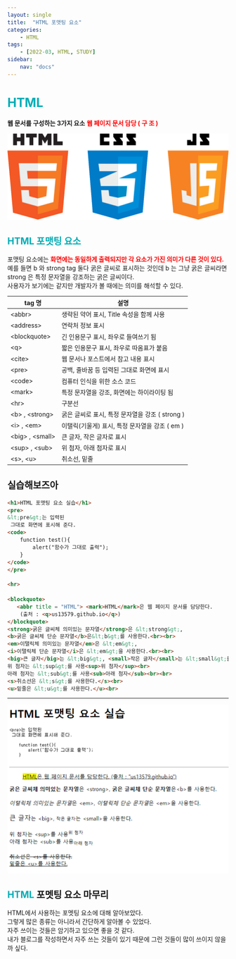 ```yaml
---
layout: single
title:  "HTML 포맷팅 요소"
categories: 
    - HTML
tags: 
    - [2022-03, HTML, STUDY]
sidebar:
    nav: "docs"
---
```


# <a style="color:#00adb5">HTML</a>
<b>웹 문서를 구성하는 3가지 요소</b>
<a style="color:red"><b>웹 페이지 문서 담당 ( 구 조 )</b></a><br>
<p align="center"><img src="./../../images/hcj.png"></p>

## <a style="color:#00adb5">HTML 포맷팅 요소</a>
포맷팅 요소에는 <a style="color:red"><strong>화면에는 동일하게 출력되지만 각 요소가 가진 의미가 다른 것이 있다.</strong></a><br>
예를 들면 b 와 strong tag 둘다 굵은 글씨로 표시하는 것인데 b 는 그냥 굵은 글씨라면 strong 은 특정 문자열을 강조하는 굵은 글씨이다.<br>
사용자가 보기에는 같지만 개발자가 볼 때에는 의미를 해석할 수 있다.<br>


| tag 명 | 설명 |
|--------|------|
| &lt;abbr&gt; | 생략된 약어 표시, Title 속성을 함께 사용 |
| &lt;address&gt; | 연락처 정보 표시 |
| &lt;blockquote&gt; | 긴 인용문구 표시, 좌우로 들여쓰기 됨 |
| &lt;q&gt; | 짧은 인용문구 표시, 좌우로 따옴표가 붙음 |
| &lt;cite&gt; | 웹 문서나 포스트에서 참고 내용 표시 |
| &lt;pre&gt; | 공백, 줄바꿈 등 입력된 그대로 화면에 표시 |
| &lt;code&gt; | 컴퓨터 인식을 위한 소스 코드 |
| &lt;mark&gt; | 특정 문자열을 강조, 화면에는 하이라이팅 됨 |
| &lt;hr&gt; | 구분선 |
| &lt;b&gt; , &lt;strong&gt; | 굵은 글씨로 표시, 특정 문자열을 강조 ( strong ) |
| &lt;i&gt; , &lt;em&gt; | 이탤릭(기울게) 표시, 특정 문자열을 강조 ( em ) |
| &lt;big&gt; , &lt;small&gt; | 큰 글자, 작은 글자로 표시 |
| &lt;sup&gt; , &lt;sub&gt; | 위 첨자, 아래 첨자로 표시 |
| &lt;s&gt;, &lt;u&gt; | 취소선, 밑줄 |


## 실습해보즈아

```html
<h1>HTML 포맷팅 요소 실습</h1>
<pre>
&lt;pre&gt;는 입력된
 그대로 화면에 표시해 준다.
<code>
    function test(){
        alert("함수가 그대로 출력");
    }
</code>
</pre>

<hr>

<blockquote>
   <abbr title = "HTML"> <mark>HTML</mark>은 웹 페이지 문서를 담당한다.
    (출처 : <q>us13579.github.io</q>)
</blockquote>
<strong>굵은 글씨체 의미있는 문자열</strong>은 &lt;strong&gt;,
<b>굵은 글씨체 단순 문자열</b>은&lt;b&gt;를 사용한다.<br><br>
<em>이탤릭체 의미있는 문자열</em>은 &lt;em&gt;,
<i>이탤릭체 단순 문자열</i>은 &lt;em&gt;을 사용한다.<br><br>
<big>큰 글자</big>는 &lt;big&gt;, <small>작은 글자</small>는 &lt;small&gt;을 사용한다.<br><br>
위 첨자는 &lt;sup&gt;를 사용<sup>위 첨자</sup><br>
아래 첨자는 &lt;sub&gt;를 사용<sub>아래 첨자</sub><br><br>
<s>취소선은 &lt;s&gt;를 사용한다.</s><br>
<u>밑줄은 &lt;u&gt;를 사용한다.</u><br>
```

<hr>
<img src="./../../images/formatter.png">


## <a style="color:#00adb5">HTML</a> 포멧팅 요소 마무리
HTML에서 사용하는 포멧팅 요소에 대해 알아보았다.<br>
그렇게 많은 종류는 아니라서 간단하게 알아볼 수 있었다.<br>
자주 쓰이는 것들은 암기하고 있으면 좋을 것 같다.<br>
내가 블로그를 작성하면서 자주 쓰는 것들이 있기 때문에 그런 것들이 많이 쓰이지 않을까 싶다.
